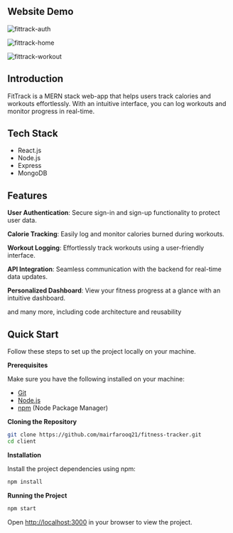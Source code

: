 ## <a name="introduction"> Website Demo</a>
![fittrack-auth](https://github.com/user-attachments/assets/6f868c92-cf48-444a-a020-04f1ceb5fc30)

![fittrack-home](https://github.com/user-attachments/assets/21006a74-53fd-4c27-8158-e8f81cc2d5ed)

![fittrack-workout](https://github.com/user-attachments/assets/d774e99a-6aa3-45e4-8cb3-b38ec9c23278)

## <a name="introduction"> Introduction</a>

FitTrack is a MERN stack web-app that helps users track calories and workouts effortlessly. With an intuitive interface, you can log workouts and monitor progress in real-time.

## <a name="tech-stack"> Tech Stack</a>

- React.js
- Node.js
- Express
- MongoDB

## <a name="features"> Features</a>

 **User Authentication**: Secure sign-in and sign-up functionality to protect user data.

 **Calorie Tracking**: Easily log and monitor calories burned during workouts.

 **Workout Logging**: Effortlessly track workouts using a user-friendly interface.

 **API Integration**: Seamless communication with the backend for real-time data updates.

 **Personalized Dashboard**: View your fitness progress at a glance with an intuitive dashboard.

and many more, including code architecture and reusability 

## <a name="quick-start"> Quick Start</a>

Follow these steps to set up the project locally on your machine.

**Prerequisites**

Make sure you have the following installed on your machine:

- [Git](https://git-scm.com/)
- [Node.js](https://nodejs.org/en)
- [npm](https://www.npmjs.com/) (Node Package Manager)

**Cloning the Repository**

```bash
git clone https://github.com/mairfarooq21/fitness-tracker.git
cd client
```

**Installation**

Install the project dependencies using npm:

```bash
npm install
```

**Running the Project**

```bash
npm start
```

Open [http://localhost:3000](http://localhost:3000) in your browser to view the project.
